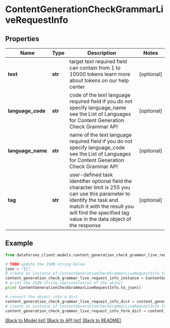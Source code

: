 # ContentGenerationCheckGrammarLiveRequestInfo


## Properties

Name | Type | Description | Notes
------------ | ------------- | ------------- | -------------
**text** | **str** | target text required field can contain from 1 to 10000 tokens learn more about tokens on our help center | [optional] 
**language_code** | **str** | code of the text language required field if you do not specify language_name see the List of Languages for Content Generation Check Grammar API | [optional] 
**language_name** | **str** | name of the text language required field if you do not specify language_code see the List of Languages for Content Generation Check Grammar API | [optional] 
**tag** | **str** | user-defined task identifier optional field the character limit is 255 you can use this parameter to identify the task and match it with the result you will find the specified tag value in the data object of the response | [optional] 

## Example

```python
from dataforseo_client.models.content_generation_check_grammar_live_request_info import ContentGenerationCheckGrammarLiveRequestInfo

# TODO update the JSON string below
json = "{}"
# create an instance of ContentGenerationCheckGrammarLiveRequestInfo from a JSON string
content_generation_check_grammar_live_request_info_instance = ContentGenerationCheckGrammarLiveRequestInfo.from_json(json)
# print the JSON string representation of the object
print ContentGenerationCheckGrammarLiveRequestInfo.to_json()

# convert the object into a dict
content_generation_check_grammar_live_request_info_dict = content_generation_check_grammar_live_request_info_instance.to_dict()
# create an instance of ContentGenerationCheckGrammarLiveRequestInfo from a dict
content_generation_check_grammar_live_request_info_form_dict = content_generation_check_grammar_live_request_info.from_dict(content_generation_check_grammar_live_request_info_dict)
```
[[Back to Model list]](../README.md#documentation-for-models) [[Back to API list]](../README.md#documentation-for-api-endpoints) [[Back to README]](../README.md)


